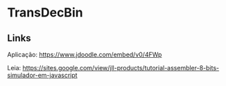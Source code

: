# TransDecBin

## Links
Aplicação: https://www.jdoodle.com/embed/v0/4FWp

Leia: https://sites.google.com/view/jll-products/tutorial-assembler-8-bits-simulador-em-javascript
